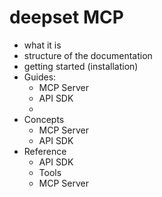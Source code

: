 # deepset MCP

- what it is
- structure of the documentation
- getting started (installation)
- Guides:
  - MCP Server
  - API SDK
  - 
- Concepts
  - MCP Server
  - API SDK
- Reference
  - API SDK
  - Tools
  - MCP Server